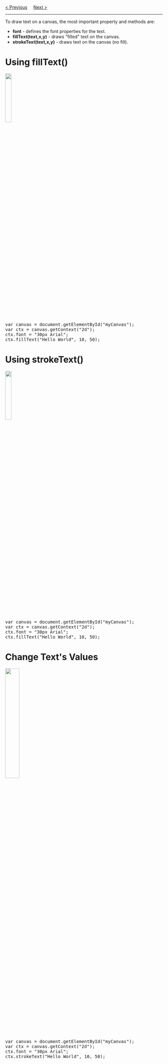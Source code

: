 <a href="/JS/Graphics/Canvas/Gradients.md">&lt; Previous</a>
&nbsp;&nbsp;&nbsp;
<a href="/JS/Graphics/Canvas/Images.md">Next &gt;</a>
<hr>
To draw text on a canvas, the most important property and methods are:
<ul>
  <li><b>font</b> - defines the font properties for the text.</li>
  <li><b>fillText(text,x,y)</b> - draws "filled" text on the canvas.</li>
  <li><b>strokeText(text,x,y)</b> - draws text on the canvas (no fill).</li>
</ul>
<h1>Using fillText()</h1>
<img src="https://i.imgur.com/UkjXVQA.jpg" width="20%">
<pre>
var canvas = document.getElementById("myCanvas");
var ctx = canvas.getContext("2d");
ctx.font = "30px Arial";
ctx.fillText("Hello World", 10, 50);
</pre>
<h1>Using strokeText()</h1>
<img src="https://i.imgur.com/UCaNPsb.jpg" width="20%">
<pre>
var canvas = document.getElementById("myCanvas");
var ctx = canvas.getContext("2d");
ctx.font = "30px Arial";
ctx.fillText("Hello World", 10, 50);
</pre>
<h1>Change Text's Values</h1>
<img src="https://i.imgur.com/L1Fotz8.jpg" width="30%">
<pre>
var canvas = document.getElementById("myCanvas");
var ctx = canvas.getContext("2d");
ctx.font = "30px Arial";
ctx.strokeText("Hello World", 10, 50);
</pre>
